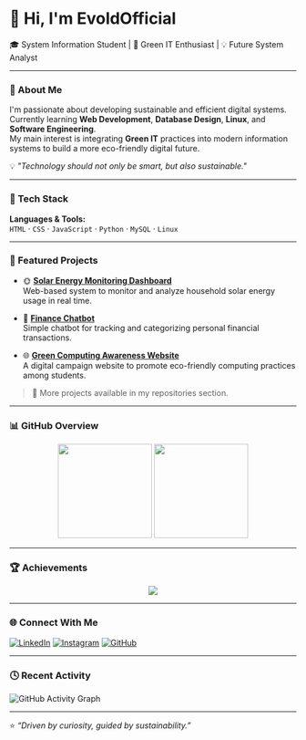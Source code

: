 # 👋 Hi, I'm EvoldOfficial  
🎓 System Information Student | 🌱 Green IT Enthusiast | 💡 Future System Analyst  

---

### 🧩 About Me  
I'm passionate about developing sustainable and efficient digital systems.  
Currently learning **Web Development**, **Database Design**, **Linux**, and **Software Engineering**.  
My main interest is integrating **Green IT** practices into modern information systems to build a more eco-friendly digital future.  

💡 *"Technology should not only be smart, but also sustainable."*

---

### 🧰 Tech Stack  
**Languages & Tools:**  
`HTML` · `CSS` · `JavaScript` · `Python` · `MySQL` · `Linux`  

---

### 🚀 Featured Projects  
- 🌞 [**Solar Energy Monitoring Dashboard**](#)  
  Web-based system to monitor and analyze household solar energy usage in real time.  

- 💬 [**Finance Chatbot**](#)  
  Simple chatbot for tracking and categorizing personal financial transactions.  

- 🌐 [**Green Computing Awareness Website**](#)  
  A digital campaign website to promote eco-friendly computing practices among students.  

> 🔗 More projects available in my repositories section.

---

### 📊 GitHub Overview  
<p align="center">
  <img src="https://github-readme-stats.vercel.app/api?username=EvoldOfficial&show_icons=true&theme=transparent&hide_border=true&title_color=00FF9F&icon_color=00FF9F" height="165" />
  <img src="https://github-readme-stats.vercel.app/api/top-langs/?username=EvoldOfficial&layout=compact&theme=transparent&hide_border=true" height="165" />
</p>

---

### 🏆 Achievements  
<p align="center">
  <img src="https://github-profile-trophy.vercel.app/?username=EvoldOfficial&theme=flat&no-frame=true&margin-w=10" />
</p>

---

### 🌐 Connect With Me  
[![LinkedIn](https://img.shields.io/badge/LinkedIn-0A66C2?style=flat&logo=linkedin&logoColor=white)](https://linkedin.com/in/EvoldOfficial)
[![Instagram](https://img.shields.io/badge/Instagram-E4405F?style=flat&logo=instagram&logoColor=white)](https://instagram.com/EvoldOfficial)
[![GitHub](https://img.shields.io/badge/GitHub-181717?style=flat&logo=github&logoColor=white)](https://github.com/EvoldOfficial)

---

### 🕓 Recent Activity  
![GitHub Activity Graph](https://github-readme-activity-graph.vercel.app/graph?username=EvoldOfficial&theme=github-dark&hide_border=true)

---

⭐ *“Driven by curiosity, guided by sustainability.”*
